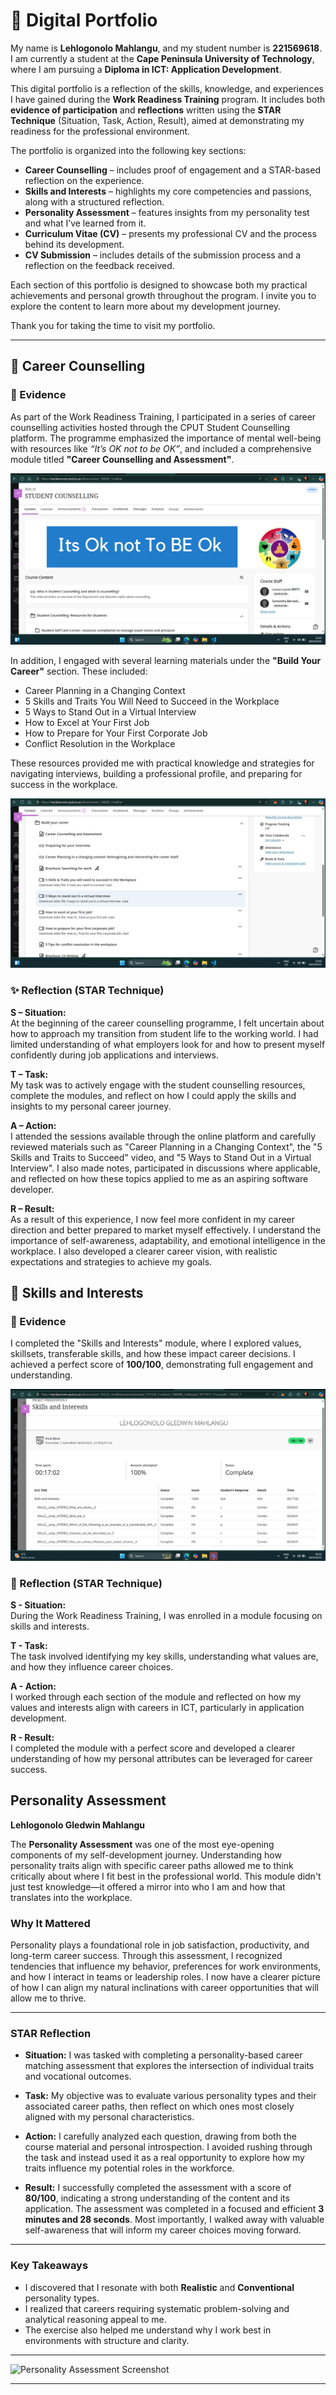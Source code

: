 # 🌟 Digital Portfolio  

My name is **Lehlogonolo Mahlangu**, and my student number is **221569618**. I am currently a student at the **Cape Peninsula University of Technology**, where I am pursuing a **Diploma in ICT: Application Development**.

This digital portfolio is a reflection of the skills, knowledge, and experiences I have gained during the **Work Readiness Training** program. It includes both **evidence of participation** and **reflections** written using the **STAR Technique** (Situation, Task, Action, Result), aimed at demonstrating my readiness for the professional environment.

The portfolio is organized into the following key sections:
- **Career Counselling** – includes proof of engagement and a STAR-based reflection on the experience.
- **Skills and Interests** – highlights my core competencies and passions, along with a structured reflection.
- **Personality Assessment** – features insights from my personality test and what I’ve learned from it.
- **Curriculum Vitae (CV)** – presents my professional CV and the process behind its development.
- **CV Submission** – includes details of the submission process and a reflection on the feedback received.

Each section of this portfolio is designed to showcase both my practical achievements and personal growth throughout the program. I invite you to explore the content to learn more about my development journey.

Thank you for taking the time to visit my portfolio.

---

## 🎯 Career Counselling

### 📁 Evidence

As part of the Work Readiness Training, I participated in a series of career counselling activities hosted through the CPUT Student Counselling platform. The programme emphasized the importance of mental well-being with resources like *“It’s OK not to be OK”*, and included a comprehensive module titled **"Career Counselling and Assessment"**.

![Student Counselling Banner](images/Screenshot1.png)

In addition, I engaged with several learning materials under the **"Build Your Career"** section. These included:
- Career Planning in a Changing Context
- 5 Skills and Traits You Will Need to Succeed in the Workplace
- 5 Ways to Stand Out in a Virtual Interview
- How to Excel at Your First Job
- How to Prepare for Your First Corporate Job
- Conflict Resolution in the Workplace

These resources provided me with practical knowledge and strategies for navigating interviews, building a professional profile, and preparing for success in the workplace.

![Career Modules and Videos](images/Screenshot2.png)

### ✨ Reflection (STAR Technique)

**S – Situation:**  
At the beginning of the career counselling programme, I felt uncertain about how to approach my transition from student life to the working world. I had limited understanding of what employers look for and how to present myself confidently during job applications and interviews.

**T – Task:**  
My task was to actively engage with the student counselling resources, complete the modules, and reflect on how I could apply the skills and insights to my personal career journey.

**A – Action:**  
I attended the sessions available through the online platform and carefully reviewed materials such as "Career Planning in a Changing Context", the "5 Skills and Traits to Succeed" video, and "5 Ways to Stand Out in a Virtual Interview". I also made notes, participated in discussions where applicable, and reflected on how these topics applied to me as an aspiring software developer.

**R – Result:**  
As a result of this experience, I now feel more confident in my career direction and better prepared to market myself effectively. I understand the importance of self-awareness, adaptability, and emotional intelligence in the workplace. I also developed a clearer career vision, with realistic expectations and strategies to achieve my goals.

## 🔧 Skills and Interests

### 🧾 Evidence

I completed the "Skills and Interests" module, where I explored values, skillsets, transferable skills, and how these impact career decisions. I achieved a perfect score of **100/100**, demonstrating full engagement and understanding.

![Skills and Interests Completion](images/screenshot3.png)

### 🌟 Reflection (STAR Technique)

**S - Situation:**  
During the Work Readiness Training, I was enrolled in a module focusing on skills and interests.

**T - Task:**  
The task involved identifying my key skills, understanding what values are, and how they influence career choices.

**A - Action:**  
I worked through each section of the module and reflected on how my values and interests align with careers in ICT, particularly in application development.

**R - Result:**  
I completed the module with a perfect score and developed a clearer understanding of how my personal attributes can be leveraged for career success.

## Personality Assessment  
**Lehlogonolo Gledwin Mahlangu**

The **Personality Assessment** was one of the most eye-opening components of my self-development journey. Understanding how personality traits align with specific career paths allowed me to think critically about where I fit best in the professional world. This module didn't just test knowledge—it offered a mirror into who I am and how that translates into the workplace.

### Why It Mattered

Personality plays a foundational role in job satisfaction, productivity, and long-term career success. Through this assessment, I recognized tendencies that influence my behavior, preferences for work environments, and how I interact in teams or leadership roles. I now have a clearer picture of how I can align my natural inclinations with career opportunities that will allow me to thrive.

---

### STAR Reflection

- **Situation:** I was tasked with completing a personality-based career matching assessment that explores the intersection of individual traits and vocational outcomes.
  
- **Task:** My objective was to evaluate various personality types and their associated career paths, then reflect on which ones most closely aligned with my personal characteristics.
  
- **Action:** I carefully analyzed each question, drawing from both the course material and personal introspection. I avoided rushing through the task and instead used it as a real opportunity to explore how my traits influence my potential roles in the workforce.
  
- **Result:** I successfully completed the assessment with a score of **80/100**, indicating a strong understanding of the content and its application. The assessment was completed in a focused and efficient **3 minutes and 28 seconds**. Most importantly, I walked away with valuable self-awareness that will inform my career choices moving forward.

---

### Key Takeaways

- I discovered that I resonate with both **Realistic** and **Conventional** personality types.
- I realized that careers requiring systematic problem-solving and analytical reasoning appeal to me.
- The exercise also helped me understand why I work best in environments with structure and clarity.

---

![Personality Assessment Screenshot](attachment:/mnt/data/Screenshot%20(82).png)


---
